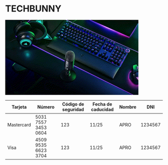 # TECHBUNNY

[![Preview](client/public/intro.gif)](https://vimeo.com/795225619)

| Tarjeta     | Número                | Código de seguridad | Fecha de caducidad | Nombre |    DNI    |
| ----------- | --------------------- | ------------------- | ------------------ | ------ | --------- |
| Mastercard  | 5031 7557 3453 0604   | 123                 | 11/25              |  APRO  | 1234567   |
| Visa        | 4509 9535 6623 3704   | 123                 | 11/25              |  APRO  | 1234567   |
